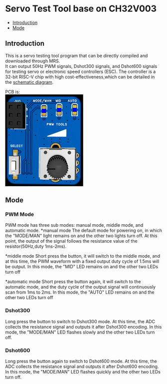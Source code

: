 # Servo Test Tool base on CH32V003

* [Introduction](https://github.com/TianpeiLee/ServoTestTool#Introduction)<br>
* [Mode](https://github.com/TianpeiLee/ServoTestTool#Mode)<br>


## Introduction

This is a servo testing tool program that can be directly compiled and downloaded through MRS.<br>
It can output 50Hz PWM signals, Dshot300 signals, and Dshot600 signals for testing servo or electronic speed controllers (ESC).
The controller is a 32-bit RISC-V chip with high cost-effectiveness,which can be detailed in the [schematic diagram](https://github.com/TianpeiLee/ServoTestTool/blob/main/ServoTest_SCH.pdf).<br>

PCB is: <br>
<img src="image/photo.jpg" alt="photo" style="zoom:50%;" />

## Mode

### PWM Mode
PWM mode has three sub modes: manual mode, middle mode, and automatic mode.
*manual mode
The default mode for powering on, in which the "MODE/MAN" light remains on and the other two lights turn off.
At this point, the output of the signal follows the resistance value of the resistor(50Hz,duty 1ms-2ms).

*middle mode
Short press the button, it will switch to the middle mode, and at this time, the PWM waveform with a fixed output duty cycle of 1.5ms will be output.
In this mode, the "MID" LED remains on and the other two LEDs turn off

*automatic mode
Short press the button again, it will switch to the automatic mode, and the duty cycle of the output signal will continuously scan from 1ms to 2ms.
In this mode, the "AUTO" LED remains on and the other two LEDs turn off


### Dshot300
Long press the button to switch to Dshot300 mode. At this time, the ADC collects the resistance signal and outputs it after Dshot300 encoding.
In this mode, the "MODE/MAN" LED flashes slowly and the other two LEDs turn off.


### Dshot600
Long press the button again to switch to Dshot600 mode. At this time, the ADC collects the resistance signal and outputs it after Dshot600 encoding.
In this mode, the "MODE/MAN" LED flashes quickly and the other two LEDs turn off.
